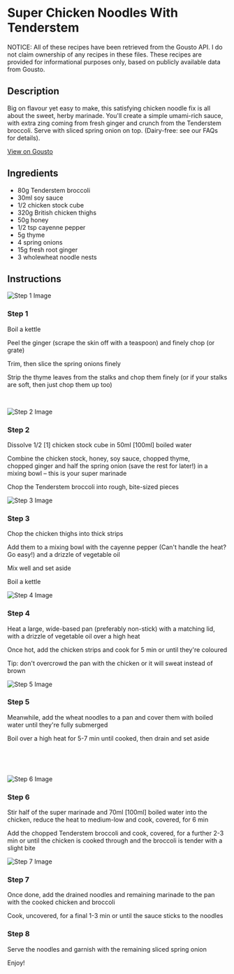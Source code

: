 # Super Chicken Noodles With Tenderstem

NOTICE: All of these recipes have been retrieved from the Gousto API. I do not claim ownership of any recipes in these files. These recipes are provided for informational purposes only, based on publicly available data from Gousto.

## Description

Big on flavour yet easy to make, this satisfying chicken noodle fix is all about the sweet, herby marinade. You'll create a simple umami-rich sauce, with extra zing coming from fresh ginger and crunch from the Tenderstem broccoli. Serve with sliced spring onion on top. (Dairy-free: see our FAQs for details).

[View on Gousto](https://www.gousto.co.uk/recipes/cookbook/super-chicken-noodles-with-tenderstem)

## Ingredients

- 80g Tenderstem broccoli 
- 30ml soy sauce
- 1/2 chicken stock cube
- 320g British chicken thighs
- 50g honey 
- 1/2 tsp cayenne pepper
- 5g thyme
- 4 spring onions
- 15g fresh root ginger
- 3 wholewheat noodle nests

## Instructions

![Step 1 Image](https://production-media.gousto.co.uk/cms/recipe-step-image/372.step-1-x200.jpg)

### Step 1

Boil a kettle


Peel the ginger (scrape the skin off with a teaspoon) and finely chop (or grate)


Trim, then slice the spring onions finely


Strip the thyme leaves from the stalks and chop them finely (or if your stalks are soft, then just chop them up too)


&nbsp;

![Step 2 Image](https://production-media.gousto.co.uk/cms/recipe-step-image/372__step-2-x200.jpg)

### Step 2

Dissolve 1/2 <span class="text-danger">[1]</span> chicken stock cube in 50ml <span class="text-danger">[100ml]</span> boiled water


Combine the chicken stock,&nbsp;honey, soy sauce,&nbsp;chopped thyme, chopped&nbsp;ginger and half the spring onion&nbsp;(save the rest for later!) in a mixing bowl &ndash; this is your super&nbsp;marinade&nbsp;


Chop the&nbsp;Tenderstem broccoli into rough, bite-sized pieces &nbsp;

![Step 3 Image](https://production-media.gousto.co.uk/cms/recipe-step-image/372.step-3-x200.jpg)

### Step 3

Chop the chicken thighs into thick strips


Add&nbsp;them to a mixing bowl with the cayenne pepper <span class="text-highlight">(Can't</span> handle the heat? Go easy!) and a drizzle of vegetable oil


Mix well and set aside


Boil a kettle

![Step 4 Image](https://production-media.gousto.co.uk/cms/recipe-step-image/372.step-4-x200.jpg)

### Step 4

Heat a large, wide-based pan (preferably non-stick) with a matching lid, with a drizzle of vegetable oil over a high heat


Once hot, add the chicken strips and cook for 5 min or until they're coloured


Tip:&nbsp;don't overcrowd the pan with the&nbsp;chicken or it will sweat instead of brown

![Step 5 Image](https://production-media.gousto.co.uk/cms/recipe-step-image/372.step-6-x200.jpg)

### Step 5

Meanwhile, add the wheat noodles to a pan and cover them with boiled water until they're fully submerged


Boil over a high heat for 5-7 min until cooked, then drain and set aside


&nbsp;


&nbsp;

![Step 6 Image](https://production-media.gousto.co.uk/cms/recipe-step-image/372__step-6-x200.jpg)

### Step 6

Stir half of the super&nbsp;marinade and 70ml <span class="text-danger">[100ml]</span> boiled water into the chicken, reduce the heat to medium-low and cook, covered, for 6 min&nbsp;


Add the chopped Tenderstem broccoli and cook, covered, for a further 2-3 min or until the chicken is cooked through and the broccoli is tender with a slight bite

![Step 7 Image](https://production-media.gousto.co.uk/cms/recipe-step-image/372__step-7-x200.jpg)

### Step 7

Once done, add the drained noodles&nbsp;and remaining marinade to the pan with the&nbsp;cooked chicken and broccoli&nbsp;


Cook,&nbsp;uncovered, for a final 1-3 min or until the sauce sticks to the noodles

### Step 8

Serve the noodles and garnish with the remaining sliced spring onion


Enjoy!

